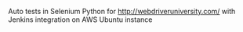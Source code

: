 Auto tests in Selenium Python for http://webdriveruniversity.com/ with Jenkins integration on AWS Ubuntu instance
